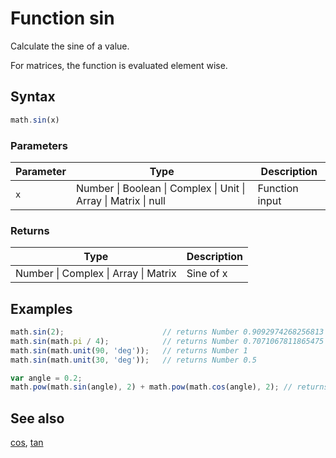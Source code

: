 # Function sin

Calculate the sine of a value.

For matrices, the function is evaluated element wise.


## Syntax

```js
math.sin(x)
```

### Parameters

Parameter | Type | Description
--------- | ---- | -----------
`x` | Number &#124; Boolean &#124; Complex &#124; Unit &#124; Array &#124; Matrix &#124; null | Function input

### Returns

Type | Description
---- | -----------
Number &#124; Complex &#124; Array &#124; Matrix | Sine of x


## Examples

```js
math.sin(2);                      // returns Number 0.9092974268256813
math.sin(math.pi / 4);            // returns Number 0.7071067811865475
math.sin(math.unit(90, 'deg'));   // returns Number 1
math.sin(math.unit(30, 'deg'));   // returns Number 0.5

var angle = 0.2;
math.pow(math.sin(angle), 2) + math.pow(math.cos(angle), 2); // returns Number ~1
```


## See also

[cos](cos.md),
[tan](tan.md)


<!-- Note: This file is automatically generated from source code comments. Changes made in this file will be overridden. -->

